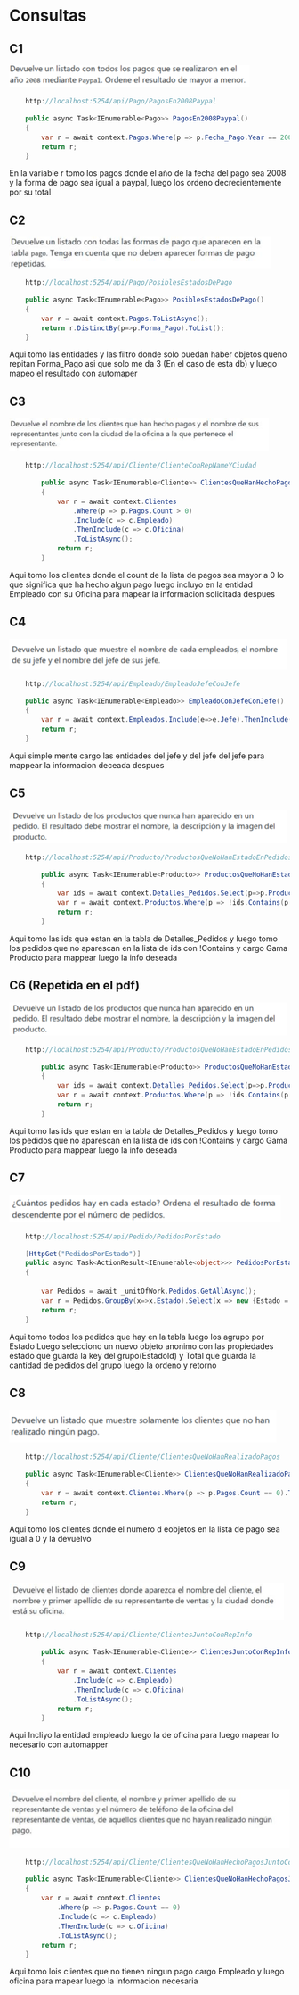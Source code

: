 # Consultas

## C1
![C1](./Images/image.png)
``` c#
    http://localhost:5254/api/Pago/PagosEn2008Paypal
```
``` c#
    public async Task<IEnumerable<Pago>> PagosEn2008Paypal()
    {
        var r = await context.Pagos.Where(p => p.Fecha_Pago.Year == 2008 && p.Forma_Pago.ToLower() == "paypal").OrderByDescending(p=>p.Total).ToListAsync();
        return r;
    }
```
En la variable r tomo los pagos donde el año de la fecha del pago sea 2008 y la forma de pago sea igual a paypal, luego los ordeno decrecientemente por su total

## C2
![C2](./Images/image-1.png)
``` c#
    http://localhost:5254/api/Pago/PosiblesEstadosDePago
```
``` c#
    public async Task<IEnumerable<Pago>> PosiblesEstadosDePago()
    {
        var r = await context.Pagos.ToListAsync();
        return r.DistinctBy(p=>p.Forma_Pago).ToList();
    }
```
Aqui tomo las entidades y las filtro donde solo puedan haber objetos queno repitan Forma_Pago asi que solo me da 3 (En el caso de esta db) y luego mapeo el resultado con automaper

## C3
![C3](./Images/image-2.png)
``` c#
    http://localhost:5254/api/Cliente/ClienteConRepNameYCiudad
```
``` c#
        public async Task<IEnumerable<Cliente>> ClientesQueHanHechoPagosJuntoConRepInfo()
        {
            var r = await context.Clientes
                .Where(p => p.Pagos.Count > 0)
                .Include(c => c.Empleado)
                .ThenInclude(c => c.Oficina)
                .ToListAsync();
            return r;
        }
```
Aqui tomo los clientes donde el count de la lista de pagos sea mayor a 0 lo que significa que ha hecho algun pago luego incluyo en la entidad Empleado con su Oficina para mapear la informacion solicitada despues

## C4
![C4](./Images/image-3.png)
``` c#
    http://localhost:5254/api/Empleado/EmpleadoJefeConJefe
```
``` c#
    public async Task<IEnumerable<Empleado>> EmpleadoConJefeConJefe()
    {
        var r = await context.Empleados.Include(e=>e.Jefe).ThenInclude(e=>e.Jefe).ToListAsync();
        return r;
    }
```
Aqui simple mente cargo las entidades del jefe y del jefe del jefe para mappear la informacion deceada despues

## C5
![C5](./Images/image-4.png)
``` c#
    http://localhost:5254/api/Producto/ProductosQueNoHanEstadoEnPedidos
```
``` c#
        public async Task<IEnumerable<Producto>> ProductosQueNoHanEstadoEnPedidos()
        {
            var ids = await context.Detalles_Pedidos.Select(p=>p.ProductoId).ToListAsync();
            var r = await context.Productos.Where(p => !ids.Contains(p.Id)).Include(p=>p.Gama_Producto).ToListAsync();
            return r;
        }
```
Aqui tomo las ids que estan en la tabla de  Detalles_Pedidos y luego tomo los pedidos que no aparescan en la lista de ids con !Contains y cargo Gama Producto para mappear luego la info deseada

## C6 (Repetida en el pdf)
![C6](./Images/image-4.png)
``` c#
    http://localhost:5254/api/Producto/ProductosQueNoHanEstadoEnPedidos
```
``` c#
        public async Task<IEnumerable<Producto>> ProductosQueNoHanEstadoEnPedidos()
        {
            var ids = await context.Detalles_Pedidos.Select(p=>p.ProductoId).ToListAsync();
            var r = await context.Productos.Where(p => !ids.Contains(p.Id)).Include(p=>p.Gama_Producto).ToListAsync();
            return r;
        }
```
Aqui tomo las ids que estan en la tabla de  Detalles_Pedidos y luego tomo los pedidos que no aparescan en la lista de ids con !Contains y cargo Gama Producto para mappear luego la info deseada

## C7
![C7](./Images/image-5.png)
``` c#
    http://localhost:5254/api/Pedido/PedidosPorEstado
```
``` c#
    [HttpGet("PedidosPorEstado")]
    public async Task<ActionResult<IEnumerable<object>>> PedidosPorEstado()
    {
        
        var Pedidos = await _unitOfWork.Pedidos.GetAllAsync();
        var r = Pedidos.GroupBy(x=>x.Estado).Select(x => new {Estado = x.Key,Total = x.Count()}).OrderByDescending(x=>x.Total).ToList();
        return r;
    }
```
Aqui tomo todos los pedidos que hay en la tabla luego los agrupo por Estado Luego selecciono un nuevo objeto anonimo con las propiedades estado que guarda la key del grupo(EstadoId) y Total que guarda la cantidad de pedidos del grupo luego la ordeno y retorno

## C8
![C8](./Images/image-6.png)
``` c#
    http://localhost:5254/api/Cliente/ClientesQueNoHanRealizadoPagos
```
``` c#
    public async Task<IEnumerable<Cliente>> ClientesQueNoHanRealizadoPagos()
    {
        var r = await context.Clientes.Where(p => p.Pagos.Count == 0).ToListAsync();
        return r;
    }
```
Aqui tomo los clientes donde el numero d eobjetos en la lista de pago sea igual a 0 y la devuelvo  

## C9
![C9](./Images/image-7.png)
``` c#
    http://localhost:5254/api/Cliente/ClientesJuntoConRepInfo
```
``` c#
        public async Task<IEnumerable<Cliente>> ClientesJuntoConRepInfo()
        {
            var r = await context.Clientes
                .Include(c => c.Empleado)
                .ThenInclude(c => c.Oficina)
                .ToListAsync();
            return r;
        }
```
Aqui Incliyo la entidad empleado luego la de oficina para luego mapear lo necesario con automapper

## C10
![C10](./Images/image-8.png)
``` c#
    http://localhost:5254/api/Cliente/ClientesQueNoHanHechoPagosJuntoConRepInfo
```
``` c#
    public async Task<IEnumerable<Cliente>> ClientesQueNoHanHechoPagosJuntoConRepInfo()
    {
        var r = await context.Clientes
            .Where(p => p.Pagos.Count == 0)
            .Include(c => c.Empleado)
            .ThenInclude(c => c.Oficina)
            .ToListAsync();
        return r;
    }
```
Aqui tomo lois clientes que no tienen ningun pago cargo Empleado y luego oficina para mapear luego la informacion necesaria